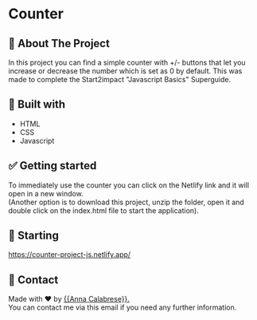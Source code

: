 # Counter

## :dart: About The Project ##
In this project you can find a simple counter with +/- buttons that let you increase or decrease the number which is set as 0 by default.
This was made to complete the Start2impact "Javascript Basics" Superguide.


## :rocket: Built with ##
- HTML
- CSS
- Javascript


## :white_check_mark: Getting started ##
To immediately use the counter you can click on the Netlify link and it will open in a new window. <br>
(Another option is to download this project, unzip the folder, open it and double click on the index.html file to start the application).


## :checkered_flag: Starting ##
<a href src="https://counter-project-js.netlify.app/">https://counter-project-js.netlify.app/</a>


## :memo: Contact ##

Made with :heart: by <a href="mailto:annacalabrese98@gmail.com" target="_blank">{{Anna Calabrese}}.</a> <br>
You can contact me via this email if you need any further information.
